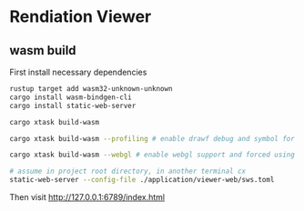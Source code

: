 # Rendiation Viewer

## wasm build

First install necessary dependencies

```bash
rustup target add wasm32-unknown-unknown
cargo install wasm-bindgen-cli
cargo install static-web-server
```

```bash
cargo xtask build-wasm

cargo xtask build-wasm --profiling # enable drawf debug and symbol for profiling

cargo xtask build-wasm --webgl # enable webgl support and forced using webgl

# assume in project root directory, in another terminal cx
static-web-server --config-file ./application/viewer-web/sws.toml
```

Then visit <http://127.0.0.1:6789/index.html>
